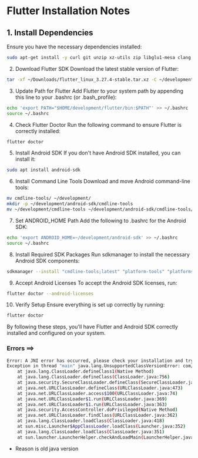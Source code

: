 # Flutter Installation Notes

## 1. Install Dependencies

Ensure you have the necessary dependencies installed:
```bash
sudo apt-get install -y curl git unzip xz-utils zip libglu1-mesa clang cmake ninja-build libgtk-3-dev

```
2. Download Flutter SDK
Download the latest stable version of Flutter:
```bash
tar -xf ~/Downloads/flutter_linux_3.27.4-stable.tar.xz -C ~/development/

```
3. Update Path for Flutter
Add Flutter to your system path by appending this line to your .bashrc (or .bash_profile):
```bash
echo 'export PATH="$HOME/development/flutter/bin:$PATH"' >> ~/.bashrc
source ~/.bashrc
```
4. Check Flutter Doctor
Run the following command to ensure Flutter is correctly installed:

```bash
flutter doctor
```
5. Install Android SDK
If you don't have Android SDK installed, you can install it:

```bash
sudo apt install android-sdk
```

6. Install Command Line Tools
Download and move Android command-line tools:

```bash
mv cmdline-tools/ ~/development/
mkdir -p ~/development/android-sdk/cmdline-tools
mv ~/development/cmdline-tools ~/development/android-sdk/cmdline-tools/latest
```
7. Set ANDROID_HOME Path
Add the following to .bashrc for the Android SDK:

```bash
echo 'export ANDROID_HOME=~/development/android-sdk' >> ~/.bashrc
source ~/.bashrc
```

8. Install Required SDK Packages
Run sdkmanager to install the necessary Android SDK components:

```bash
sdkmanager --install "cmdline-tools;latest" "platform-tools" "platforms;android-34" "build-tools;34.0.0"

```
9. Accept Android Licenses
To accept the Android SDK licenses, run:

```bash
flutter doctor --android-licenses
```
10. Verify Setup
Ensure everything is set up correctly by running:
```bash
flutter doctor
```
By following these steps, you'll have Flutter and Android SDK correctly installed and configured on your system.


### Errors ==>
```bash
Error: A JNI error has occurred, please check your installation and try again
Exception in thread "main" java.lang.UnsupportedClassVersionError: com/android/sdklib/tool/sdkmanager/SdkManagerCli has been compiled by a more recent version of the Java Runtime (class file version 61.0), this version of the Java Runtime only recognizes class file versions up to 52.0
	at java.lang.ClassLoader.defineClass1(Native Method)
	at java.lang.ClassLoader.defineClass(ClassLoader.java:756)
	at java.security.SecureClassLoader.defineClass(SecureClassLoader.java:142)
	at java.net.URLClassLoader.defineClass(URLClassLoader.java:473)
	at java.net.URLClassLoader.access$100(URLClassLoader.java:74)
	at java.net.URLClassLoader$1.run(URLClassLoader.java:369)
	at java.net.URLClassLoader$1.run(URLClassLoader.java:363)
	at java.security.AccessController.doPrivileged(Native Method)
	at java.net.URLClassLoader.findClass(URLClassLoader.java:362)
	at java.lang.ClassLoader.loadClass(ClassLoader.java:418)
	at sun.misc.Launcher$AppClassLoader.loadClass(Launcher.java:352)
	at java.lang.ClassLoader.loadClass(ClassLoader.java:351)
	at sun.launcher.LauncherHelper.checkAndLoadMain(LauncherHelper.java:621)
```

* Reason is old java version